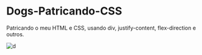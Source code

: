 # Dogs-Patricando-CSS

Patricando o meu HTML e CSS, usando div, justify-content, flex-direction e outros.

![d](https://user-images.githubusercontent.com/110628541/194792389-e014790f-dfa1-4163-a51c-103840bbe9ad.JPG)
